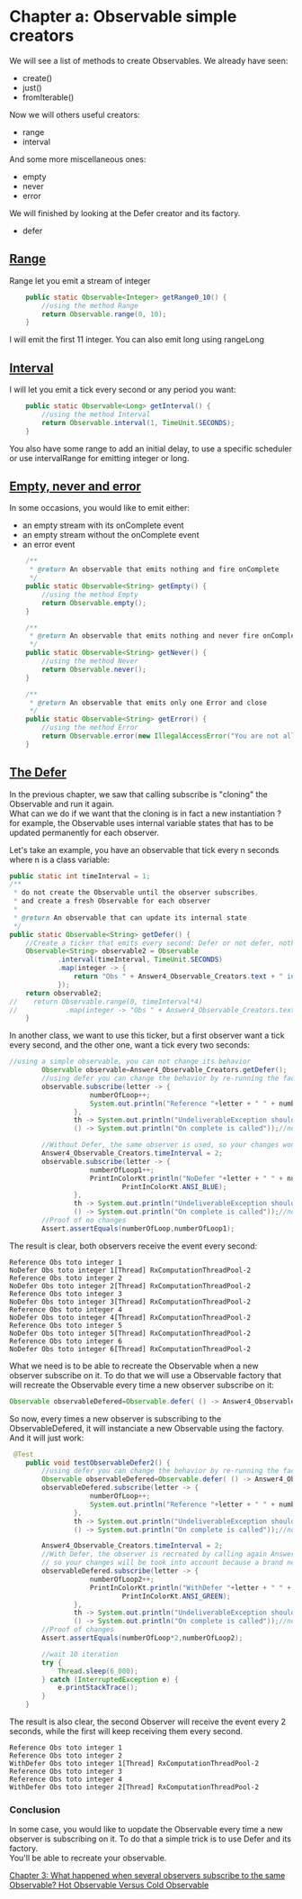 # Chapter a: Observable simple creators

We will see a list of methods to create Observables. We already have
seen:
- create()
- just()
- fromIterable()

Now we will others useful creators:
- range
- interval

And some more miscellaneous ones:
- empty
- never
- error

We will finished by looking at the Defer creator and its factory.
- defer


## [Range]

Range let you emit a stream of integer

```java
    public static Observable<Integer> getRange0_10() {
        //using the method Range
        return Observable.range(0, 10);
    }
```

I will emit the first 11 integer. You can also emit long using rangeLong

## [Interval]

I will let you emit a tick every second or any period you want:

```java
    public static Observable<Long> getInterval() {
        //using the method Interval
        return Observable.interval(1, TimeUnit.SECONDS);
    }
```

You also have some range to add an initial delay, to use a specific
scheduler or use intervalRange for emitting integer or long.

## [Empty, never and error]

In some occasions, you would like to emit either:
- an empty stream with its onComplete event
- an empty stream without the onComplete event
- an error event


```java
    /**
     * @return An observable that emits nothing and fire onComplete
     */
    public static Observable<String> getEmpty() {
        //using the method Empty
        return Observable.empty();
    }

    /**
     * @return An observable that emits nothing and never fire onComplete
     */
    public static Observable<String> getNever() {
        //using the method Never
        return Observable.never();
    }

    /**
     * @return An observable that emits only one Error and close
     */
    public static Observable<String> getError() {
        //using the method Error
        return Observable.error(new IllegalAccessError("You are not allowed"));
    }
```

## [The Defer]

In the previous chapter, we saw that calling subscribe is "cloning" the
Observable and run it again.  
What can we do if we want that the cloning
is in fact a new instantiation ? for example, the Observable uses
internal variable states that has to be updated permanently for each
observer.

Let's take an example, you have an observable that tick every n seconds where n is a class variable:
```java
public static int timeInterval = 1;
/**
 * do not create the Observable until the observer subscribes,
 * and create a fresh Observable for each observer
 *
 * @return An observable that can update its internal state
 */
public static Observable<String> getDefer() {
    //Create a ticker that emits every second: Defer or not defer, nothing changes
    Observable<String> observable2 = Observable
            .interval(timeInterval, TimeUnit.SECONDS)
            .map(integer -> {
                return "Obs " + Answer4_Observable_Creators.text + " integer";
            });
    return observable2;
//    return Observable.range(0, timeInterval*4)
//            .map(integer -> "Obs " + Answer4_Observable_Creators.text + " integer");
    }
```
In another class, we want to use this ticker, but a first observer want a tick every second, and the other one, want a tick every two seconds:
```java
//using a simple observable, you can not change its behavior
        Observable observable=Answer4_Observable_Creators.getDefer();
        //using defer you can change the behavior by re-running the factory when each observer subscribe to it
        observable.subscribe(letter -> {
                    numberOfLoop++;
                    System.out.println("Reference "+letter + " " + numberOfLoop);
                },
                th -> System.out.println("UndeliverableException should be received"),//not called
                () -> System.out.println("On complete is called"));//not called

        //Without Defer, the same observer is used, so your changes won't be took into account
        Answer4_Observable_Creators.timeInterval = 2;
        observable.subscribe(letter -> {
                    numberOfLoop1++;
                    PrintInColorKt.println("NoDefer "+letter + " " + numberOfLoop1+ "[Thread] " + Thread.currentThread().getName(),
                            PrintInColorKt.ANSI_BLUE);
                },
                th -> System.out.println("UndeliverableException should be received"),//not called
                () -> System.out.println("On complete is called"));//not called
        //Proof of no changes
        Assert.assertEquals(numberOfLoop,numberOfLoop1);
```
The result is clear, both observers receive the event every second:

```textmate
Reference Obs toto integer 1
NoDefer Obs toto integer 1[Thread] RxComputationThreadPool-2
Reference Obs toto integer 2
NoDefer Obs toto integer 2[Thread] RxComputationThreadPool-2
Reference Obs toto integer 3
NoDefer Obs toto integer 3[Thread] RxComputationThreadPool-2
Reference Obs toto integer 4
NoDefer Obs toto integer 4[Thread] RxComputationThreadPool-2
Reference Obs toto integer 5
NoDefer Obs toto integer 5[Thread] RxComputationThreadPool-2
Reference Obs toto integer 6
NoDefer Obs toto integer 6[Thread] RxComputationThreadPool-2
```
What we need is to be able to recreate the Observable when a new observer subscribe on it. To do that we will use a Observable factory that will recreate the Observable every time a new observer subscribe on it:
```java
Observable observableDefered=Observable.defer( () -> Answer4_Observable_Creators.getDefer()/* The factory of the Defer*/);
```
So now, every times a new observer is subscribing to the ObservableDefered, it will instanciate a new Observable using the factory.  
And it will just work:
```java
 @Test
    public void testObservableDefer2() {
        //using defer you can change the behavior by re-running the factory when each observer subscribe to it
        Observable observableDefered=Observable.defer( () -> Answer4_Observable_Creators.getDefer()/* The factory of the Defer*/);
        observableDefered.subscribe(letter -> {
                    numberOfLoop++;
                    System.out.println("Reference "+letter + " " + numberOfLoop);
                },
                th -> System.out.println("UndeliverableException should be received"),//not called
                () -> System.out.println("On complete is called"));//not called

        Answer4_Observable_Creators.timeInterval = 2;
        //With Defer, the observer is recreated by calling again Answer4_Observable_Creators.getDefer(),
        // so your changes will be took into account because a brand new Observable is created
        observableDefered.subscribe(letter -> {
                    numberOfLoop2++;
                    PrintInColorKt.println("WithDefer "+letter + " " + numberOfLoop2+ "[Thread] " + Thread.currentThread().getName(),
                            PrintInColorKt.ANSI_GREEN);
                },
                th -> System.out.println("UndeliverableException should be received"),//not called
                () -> System.out.println("On complete is called"));//not called
        //Proof of changes
        Assert.assertEquals(numberOfLoop*2,numberOfLoop2);

        //wait 10 iteration
        try {
            Thread.sleep(6_000);
        } catch (InterruptedException e) {
            e.printStackTrace();
        }
    }
```
The result is also clear, the second Observer will receive the event every 2 seconds, while the first will keep receiving them every second.
```textmate
Reference Obs toto integer 1
Reference Obs toto integer 2
WithDefer Obs toto integer 1[Thread] RxComputationThreadPool-2
Reference Obs toto integer 3
Reference Obs toto integer 4
WithDefer Obs toto integer 2[Thread] RxComputationThreadPool-2
```
### Conclusion
In some case, you would like to uopdate the Observable every time a new observer is subscribing on it. To do that a simple trick is to use Defer and its factory.  
You'll be able to recreate your observable.


[Chapter 3: What happened when several observers subscribe to the same Observable? Hot Observable Versus Cold Observable](Doc3_SeveralSubscribing_ColdVsHot.md)

[Range]: #range
[Interval]: #interval
[Empty, never and error]: #empty-never-and-error
[The Defer]: #the-defer




